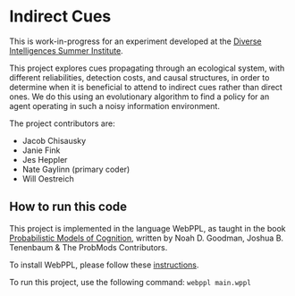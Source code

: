# Indirect Cues

This is work-in-progress for an experiment developed at the [Diverse Intelligences Summer Institute](https://disi.org).

This project explores cues propagating through an ecological system, with different reliabilities, detection costs, and causal structures, in order to determine when it is beneficial to attend to indirect cues rather than direct ones. We do this using an evolutionary algorithm to find a policy for an agent operating in such a noisy information environment.

The project contributors are:
- Jacob Chisausky
- Janie Fink
- Jes Heppler
- Nate Gaylinn (primary coder)
- Will Oestreich

## How to run this code

This project is implemented in the language WebPPL, as taught in the book [Probabilistic Models of Cognition](http://probmods.org/), written by Noah D. Goodman, Joshua B. Tenenbaum & The ProbMods Contributors.

To install WebPPL, please follow these [instructions](https://webppl.readthedocs.io/en/master/installation.html#installation).

To run this project, use the following command:
`webppl main.wppl`
